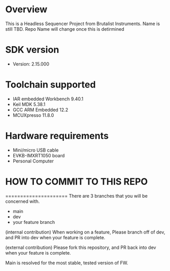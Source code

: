 Overview
========
This is a Headless Sequencer Project from Brutalist Instruments. Name is still TBD. Repo Name will change once this is detirmined

SDK version  
===========
- Version: 2.15.000

Toolchain supported
===================
- IAR embedded Workbench  9.40.1
- Keil MDK  5.38.1
- GCC ARM Embedded  12.2
- MCUXpresso  11.8.0

Hardware requirements
=====================
- Mini/micro USB cable
- EVKB-IMXRT1050 board
- Personal Computer


# HOW TO COMMIT TO THIS REPO
=====================
There are 3 branches that you will be concerned with. 
- main
- dev
- your feature branch

(internal contribution)
When working on a feature, Please branch off of dev, and PR into dev when your feature is complete. 

(external contribution)
Please fork this repository, and PR back into dev when your feature is complete. 

Main is resolved for the most stable, tested version of FW. 